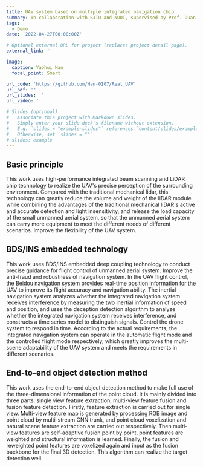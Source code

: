 ```yaml
---
title: UAV system based on multiple integrated navigation chip
summary: In collaboration with SJTU and NUDT, supervised by Prof. Duan Huang at CSU. (Patent Number 2024100236906)
tags:
  - Demo
date: '2022-04-27T00:00:00Z'

# Optional external URL for project (replaces project detail page).
external_link: ''

image:
  caption: Yaohui Han
  focal_point: Smart

url_code: 'https://github.com/Han-0107/Real_UAV'
url_pdf: ''
url_slides: ''
url_video: ''

# Slides (optional).
#   Associate this project with Markdown slides.
#   Simply enter your slide deck's filename without extension.
#   E.g. `slides = "example-slides"` references `content/slides/example-slides.md`.
#   Otherwise, set `slides = ""`.
# slides: example
---
```


## Basic principle

This work uses high-performance integrated beam scanning and LiDAR chip technology to realize the UAV's precise perception of the surrounding environment. Compared with the traditional mechanical lidar, this technology can greatly reduce the volume and weight of the liDAR module while combining the advantages of the traditional mechanical liDAR's active and accurate detection and light insensitivity, and release the load capacity of the small unmanned aerial system, so that the unmanned aerial system can carry more equipment to meet the different needs of different scenarios. Improve the flexibility of the UAV system.

## BDS/INS embedded technology

This work uses BDS/INS embedded deep coupling technology to conduct precise guidance for flight control of unmanned aerial system. Improve the anti-fraud and robustness of navigation system. In the UAV flight control, the Beidou navigation system provides real-time position information for the UAV to improve its flight accuracy and navigation ability. The inertial navigation system analyzes whether the integrated navigation system receives interference by measuring the two inertial information of speed and position, and uses the deception detection algorithm to analyze whether the integrated navigation system receives interference, and constructs a time series model to distinguish signals. Control the drone system to respond in time. According to the actual requirements, the integrated navigation system can operate in the automatic flight mode and the controlled flight mode respectively, which greatly improves the multi-scene adaptability of the UAV system and meets the requirements in different scenarios.

## End-to-end object detection method

This work uses the end-to-end object detection method to make full use of the three-dimensional information of the point cloud. It is mainly divided into three parts: single view feature extraction, multi-view feature fusion and fusion feature detection. Firstly, feature extraction is carried out for single view. Multi-view feature map is generated by processing RGB image and point cloud by multi-stream CNN trunk, and point cloud voxelization and natural scene feature extraction are carried out respectively. Then multi-view features are self-adaptive fusion point by point, point features are weighted and structural information is learned. Finally, the fusion and reweighted point features are voxelized again and input as the fusion backbone for the final 3D detection. This algorithm can realize the target detection well.
